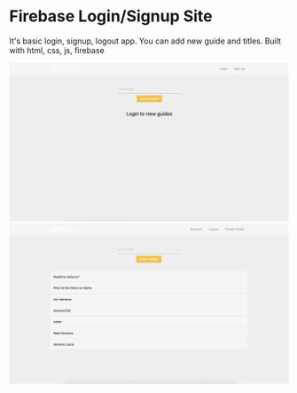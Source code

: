 # Firebase Login/Signup Site
It's basic login, signup, logout app. You can add new guide and titles. 
Built with html, css, js, firebase

![Screenshot](screenshot1.png)
![Screenshot](screenshot2.png)
